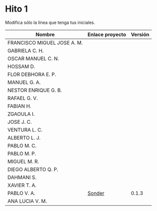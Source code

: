 # Hito 1

Modifica sólo la línea que tenga tus iniciales.

| Nombre       | Enlace proyecto                                                                    | Versión      |
| --------------- | ----------------------------------------------------------------------- | -------------- |
| FRANCISCO MIGUEL JOSE A. M.    | <!--enlace-->                                                           | <!--versión--> |
|  GABRIELA C. H.   | <!--enlace-->                                                           | <!--versión--> |
|  OSCAR MANUEL C. N.   | <!--enlace-->                                                           | <!--versión--> |
|  HOSSAM D.   | <!--enlace-->                                                           | <!--versión--> |
|  FLOR DEBHORA E. P.   | <!--enlace-->                                                           | <!--versión--> |
|  MANUEL G. A.  | <!--enlace-->                                                           | <!--versión--> |
|  NESTOR ENRIQUE G. B.   | <!--enlace-->                                                           | <!--versión--> |
|  RAFAEL G. V.  | <!--enlace-->                                                           | <!--versión--> |
|  FABIAN H.   | <!--enlace-->                                                           | <!--versión--> |
|  ZGAOULA I.   | <!--enlace-->                                                           | <!--versión--> |
|  JOSE J. C.   | <!--enlace-->                                                           | <!--versión--> |
|  VENTURA L. C.   | <!--enlace-->                                                           | <!--versión--> |
|  ALBERTO L. J.   | <!--enlace-->                                                           | <!--versión--> |
|  PABLO M. C.   | <!--enlace-->                                                           | <!--versión--> |
|  PABLO M. P.   | <!--enlace-->                                                           | <!--versión--> |
|  MIGUEL M. R.  | <!--enlace-->                                                           | <!--versión--> |
|  DIEGO ALBERTO Q. P.   | <!--enlace-->                                                           | <!--versión--> |
|  DAHMANI S.   | <!--enlace-->                                                           | <!--versión--> |
|  XAVIER T. A.   | <!--enlace-->                                                           | <!--versión--> |
|  PABLO V. A.   | [Sonder](https://github.com/Valenz23/Sonder)                                                           | 0.1.3 |
|  ANA LUCIA V. M.   | <!--enlace-->                                                           | <!--versión--> |
